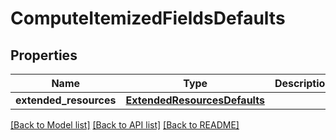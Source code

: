 # ComputeItemizedFieldsDefaults

## Properties
Name | Type | Description | Notes
------------ | ------------- | ------------- | -------------
**extended_resources** | [**ExtendedResourcesDefaults**](ExtendedResourcesDefaults.md) |  | [optional] 

[[Back to Model list]](../README.md#documentation-for-models) [[Back to API list]](../README.md#documentation-for-api-endpoints) [[Back to README]](../README.md)

